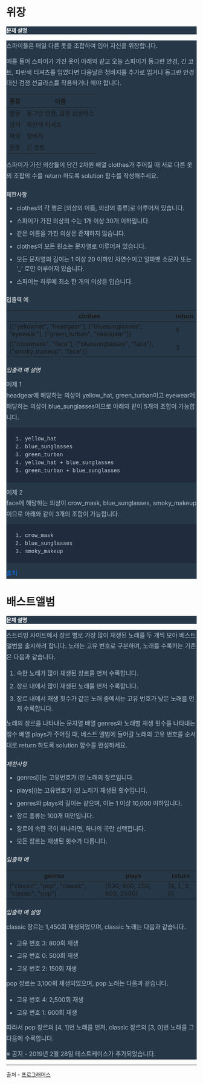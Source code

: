 # 위장


<html>
<body>
<!--StartFragment--><h6 class="guide-section-title" style="box-sizing: border-box; margin-top: 0px; margin-bottom: 1rem; font-weight: 700; line-height: 1.5; font-size: 14px; font-family: Inter, NotoSansKR, &quot;Helvetica Neue&quot;, Helvetica, Arial, &quot;맑은 고딕&quot;, &quot;malgun gothic&quot;, 돋움, Dotum, sans-serif, &quot;Apple Color Emoji&quot;, &quot;Noto Color Emoji&quot;; color: white; -webkit-font-smoothing: antialiased; font-style: normal; font-variant-ligatures: normal; font-variant-caps: normal; letter-spacing: normal; orphans: 2; text-align: left; text-indent: 0px; text-transform: none; white-space: normal; widows: 2; word-spacing: 0px; -webkit-text-stroke-width: 0px; background-color: rgb(38, 55, 71); text-decoration-thickness: initial; text-decoration-style: initial; text-decoration-color: initial;">문제 설명</h6><div class="markdown solarized-dark" style="box-sizing: border-box; background-color: rgb(38, 55, 71); word-break: normal; overflow-wrap: break-word; color: rgb(178, 192, 204); font-family: Inter, NotoSansKR, &quot;Helvetica Neue&quot;, Helvetica, Arial, &quot;맑은 고딕&quot;, &quot;malgun gothic&quot;, 돋움, Dotum, sans-serif, &quot;Apple Color Emoji&quot;, &quot;Noto Color Emoji&quot;; font-size: 16px; font-style: normal; font-variant-ligatures: normal; font-variant-caps: normal; font-weight: 400; letter-spacing: normal; orphans: 2; text-align: left; text-indent: 0px; text-transform: none; white-space: normal; widows: 2; word-spacing: 0px; -webkit-text-stroke-width: 0px; text-decoration-thickness: initial; text-decoration-style: initial; text-decoration-color: initial;"><p style="box-sizing: border-box; margin: 0px; font-family: Inter, NotoSansKR, &quot;Helvetica Neue&quot;, Helvetica, Arial, &quot;맑은 고딕&quot;, &quot;malgun gothic&quot;, 돋움, Dotum, sans-serif, &quot;Apple Color Emoji&quot;, &quot;Noto Color Emoji&quot;; font-weight: 400; letter-spacing: -0.1px; line-height: 1.8; overflow-wrap: break-word;">스파이들은 매일 다른 옷을 조합하여 입어 자신을 위장합니다.</p><p style="box-sizing: border-box; margin: 0.75rem 0px 0px; font-family: Inter, NotoSansKR, &quot;Helvetica Neue&quot;, Helvetica, Arial, &quot;맑은 고딕&quot;, &quot;malgun gothic&quot;, 돋움, Dotum, sans-serif, &quot;Apple Color Emoji&quot;, &quot;Noto Color Emoji&quot;; font-weight: 400; letter-spacing: -0.1px; line-height: 1.8; overflow-wrap: break-word;">예를 들어 스파이가 가진 옷이 아래와 같고 오늘 스파이가 동그란 안경, 긴 코트, 파란색 티셔츠를 입었다면 다음날은 청바지를 추가로 입거나 동그란 안경 대신 검정 선글라스를 착용하거나 해야 합니다.</p>

종류 | 이름
-- | --
얼굴 | 동그란 안경, 검정 선글라스
상의 | 파란색 티셔츠
하의 | 청바지
겉옷 | 긴 코트
<html>
<body>
<!--StartFragment--><p style="box-sizing: border-box; margin: 0.75rem 0px 0px; font-family: Inter, NotoSansKR, &quot;Helvetica Neue&quot;, Helvetica, Arial, &quot;맑은 고딕&quot;, &quot;malgun gothic&quot;, 돋움, Dotum, sans-serif, &quot;Apple Color Emoji&quot;, &quot;Noto Color Emoji&quot;; font-weight: 400; letter-spacing: -0.1px; line-height: 1.8; overflow-wrap: break-word; color: rgb(178, 192, 204); font-size: 16px; font-style: normal; font-variant-ligatures: normal; font-variant-caps: normal; orphans: 2; text-align: left; text-indent: 0px; text-transform: none; white-space: normal; widows: 2; word-spacing: 0px; -webkit-text-stroke-width: 0px; background-color: rgb(38, 55, 71); text-decoration-thickness: initial; text-decoration-style: initial; text-decoration-color: initial;">스파이가 가진 의상들이 담긴 2차원 배열 clothes가 주어질 때 서로 다른 옷의 조합의 수를 return 하도록 solution 함수를 작성해주세요.</p><h5 style="box-sizing: border-box; margin: 1.5rem 0px 0px; font-weight: 400; line-height: 1.5; font-size: 15px; font-family: Inter, NotoSansKR, &quot;Helvetica Neue&quot;, Helvetica, Arial, &quot;맑은 고딕&quot;, &quot;malgun gothic&quot;, 돋움, Dotum, sans-serif, &quot;Apple Color Emoji&quot;, &quot;Noto Color Emoji&quot;; color: white; letter-spacing: -0.009em; font-style: normal; font-variant-ligatures: normal; font-variant-caps: normal; orphans: 2; text-align: left; text-indent: 0px; text-transform: none; white-space: normal; widows: 2; word-spacing: 0px; -webkit-text-stroke-width: 0px; background-color: rgb(38, 55, 71); text-decoration-thickness: initial; text-decoration-style: initial; text-decoration-color: initial;">제한사항</h5><ul style="box-sizing: border-box; margin: 0.75rem 0px 0px; color: rgb(178, 192, 204); font-family: Inter, NotoSansKR, &quot;Helvetica Neue&quot;, Helvetica, Arial, &quot;맑은 고딕&quot;, &quot;malgun gothic&quot;, 돋움, Dotum, sans-serif, &quot;Apple Color Emoji&quot;, &quot;Noto Color Emoji&quot;; font-size: 16px; font-style: normal; font-variant-ligatures: normal; font-variant-caps: normal; font-weight: 400; letter-spacing: normal; orphans: 2; text-align: left; text-indent: 0px; text-transform: none; white-space: normal; widows: 2; word-spacing: 0px; -webkit-text-stroke-width: 0px; background-color: rgb(38, 55, 71); text-decoration-thickness: initial; text-decoration-style: initial; text-decoration-color: initial;"><li style="box-sizing: border-box; font-size: 16px; letter-spacing: -0.009em; line-height: 1.6;">clothes의 각 행은 [의상의 이름, 의상의 종류]로 이루어져 있습니다.</li><li style="box-sizing: border-box; font-size: 16px; letter-spacing: -0.009em; line-height: 1.6; margin-top: 0.5rem;">스파이가 가진 의상의 수는 1개 이상 30개 이하입니다.</li><li style="box-sizing: border-box; font-size: 16px; letter-spacing: -0.009em; line-height: 1.6; margin-top: 0.5rem;">같은 이름을 가진 의상은 존재하지 않습니다.</li><li style="box-sizing: border-box; font-size: 16px; letter-spacing: -0.009em; line-height: 1.6; margin-top: 0.5rem;">clothes의 모든 원소는 문자열로 이루어져 있습니다.</li><li style="box-sizing: border-box; font-size: 16px; letter-spacing: -0.009em; line-height: 1.6; margin-top: 0.5rem;">모든 문자열의 길이는 1 이상 20 이하인 자연수이고 알파벳 소문자 또는 '_' 로만 이루어져 있습니다.</li><li style="box-sizing: border-box; font-size: 16px; letter-spacing: -0.009em; line-height: 1.6; margin-top: 0.5rem;">스파이는 하루에 최소 한 개의 의상은 입습니다.</li></ul><h5 style="box-sizing: border-box; margin: 1.5rem 0px 0px; font-weight: 400; line-height: 1.5; font-size: 15px; font-family: Inter, NotoSansKR, &quot;Helvetica Neue&quot;, Helvetica, Arial, &quot;맑은 고딕&quot;, &quot;malgun gothic&quot;, 돋움, Dotum, sans-serif, &quot;Apple Color Emoji&quot;, &quot;Noto Color Emoji&quot;; color: white; letter-spacing: -0.009em; font-style: normal; font-variant-ligatures: normal; font-variant-caps: normal; orphans: 2; text-align: left; text-indent: 0px; text-transform: none; white-space: normal; widows: 2; word-spacing: 0px; -webkit-text-stroke-width: 0px; background-color: rgb(38, 55, 71); text-decoration-thickness: initial; text-decoration-style: initial; text-decoration-color: initial;">입출력 예</h5>

clothes | return
-- | --
[["yellowhat", "headgear"], ["bluesunglasses", "eyewear"], ["green_turban", "headgear"]] | 5
[["crowmask", "face"], ["bluesunglasses", "face"], ["smoky_makeup", "face"]] | 3

<!--EndFragment-->
</body>
</html>
<h5 style="box-sizing: border-box; margin: 1.5rem 0px 0px; font-weight: 400; line-height: 1.5; font-size: 15px; font-family: Inter, NotoSansKR, &quot;Helvetica Neue&quot;, Helvetica, Arial, &quot;맑은 고딕&quot;, &quot;malgun gothic&quot;, 돋움, Dotum, sans-serif, &quot;Apple Color Emoji&quot;, &quot;Noto Color Emoji&quot;; color: white; letter-spacing: -0.009em;">입출력 예 설명</h5><p style="box-sizing: border-box; margin: 0.75rem 0px 0px; font-family: Inter, NotoSansKR, &quot;Helvetica Neue&quot;, Helvetica, Arial, &quot;맑은 고딕&quot;, &quot;malgun gothic&quot;, 돋움, Dotum, sans-serif, &quot;Apple Color Emoji&quot;, &quot;Noto Color Emoji&quot;; font-weight: 400; letter-spacing: -0.1px; line-height: 1.8; overflow-wrap: break-word;">예제 1<br style="box-sizing: border-box;">headgear에 해당하는 의상이 yellow_hat, green_turban이고 eyewear에 해당하는 의상이 blue_sunglasses이므로 아래와 같이 5개의 조합이 가능합니다.</p><div class="highlight" style="box-sizing: border-box; margin: 0.75rem 0px 0px; background-color: transparent;"><pre class="codehilite" style="box-sizing: border-box; font-family: Hack, Menlo, Monaco, Consolas, &quot;Courier New&quot;, monospace, &quot;맑은 고딕&quot;, &quot;malgun gothic&quot;, 돋움, Dotum, sans-serif; font-size: 14px; margin: 0px; overflow: auto; display: block; color: rgb(178, 192, 204); padding: 1.25rem 1.5rem; border: none rgb(23, 35, 52); background-color: rgb(32, 43, 61); border-radius: 0.25rem; word-break: break-all; overflow-wrap: break-word; line-height: 1.5;"><code style="box-sizing: border-box; font-family: Hack, Menlo, Monaco, Consolas, &quot;Courier New&quot;, monospace, &quot;맑은 고딕&quot;, &quot;malgun gothic&quot;, 돋움, Dotum, sans-serif; font-size: inherit; color: rgb(205, 215, 224); overflow-wrap: break-word; padding: 0px; border: none rgb(23, 35, 52); margin: 0px; background-color: rgb(32, 43, 61); border-radius: 0px; word-break: normal;">1. yellow_hat
2. blue_sunglasses
3. green_turban
4. yellow_hat + blue_sunglasses
5. green_turban + blue_sunglasses
</code></pre></div><p style="box-sizing: border-box; margin: 0.75rem 0px 0px; font-family: Inter, NotoSansKR, &quot;Helvetica Neue&quot;, Helvetica, Arial, &quot;맑은 고딕&quot;, &quot;malgun gothic&quot;, 돋움, Dotum, sans-serif, &quot;Apple Color Emoji&quot;, &quot;Noto Color Emoji&quot;; font-weight: 400; letter-spacing: -0.1px; line-height: 1.8; overflow-wrap: break-word;">예제 2<br style="box-sizing: border-box;">face에 해당하는 의상이 crow_mask, blue_sunglasses, smoky_makeup이므로 아래와 같이 3개의 조합이 가능합니다.</p><div class="highlight" style="box-sizing: border-box; margin: 0.75rem 0px 0px; background-color: transparent;"><pre class="codehilite" style="box-sizing: border-box; font-family: Hack, Menlo, Monaco, Consolas, &quot;Courier New&quot;, monospace, &quot;맑은 고딕&quot;, &quot;malgun gothic&quot;, 돋움, Dotum, sans-serif; font-size: 14px; margin: 0px; overflow: auto; display: block; color: rgb(178, 192, 204); padding: 1.25rem 1.5rem; border: none rgb(23, 35, 52); background-color: rgb(32, 43, 61); border-radius: 0.25rem; word-break: break-all; overflow-wrap: break-word; line-height: 1.5;"><code style="box-sizing: border-box; font-family: Hack, Menlo, Monaco, Consolas, &quot;Courier New&quot;, monospace, &quot;맑은 고딕&quot;, &quot;malgun gothic&quot;, 돋움, Dotum, sans-serif; font-size: inherit; color: rgb(205, 215, 224); overflow-wrap: break-word; padding: 0px; border: none rgb(23, 35, 52); margin: 0px; background-color: rgb(32, 43, 61); border-radius: 0px; word-break: normal;">1. crow_mask
2. blue_sunglasses
3. smoky_makeup
</code></pre></div><p style="box-sizing: border-box; margin: 0.75rem 0px 0px; font-family: Inter, NotoSansKR, &quot;Helvetica Neue&quot;, Helvetica, Arial, &quot;맑은 고딕&quot;, &quot;malgun gothic&quot;, 돋움, Dotum, sans-serif, &quot;Apple Color Emoji&quot;, &quot;Noto Color Emoji&quot;; font-weight: 400; letter-spacing: -0.1px; line-height: 1.8; overflow-wrap: break-word;"><a href="http://2013.bapc.eu/" target="_blank" rel="noopener" style="box-sizing: border-box; color: rgb(0, 120, 255); text-decoration: none; background-color: transparent; transition-delay: initial; transition-duration: 0.08s; transition-property: all; transition-timing-function: ease-in-out; cursor: pointer;">출처</a></p></div><!--EndFragment-->
</body>
</html>


# 배스트앨범

<html>
<body>
<!--StartFragment--><h6 class="guide-section-title" style="box-sizing: border-box; margin-top: 0px; margin-bottom: 1rem; font-weight: 700; line-height: 1.5; font-size: 14px; font-family: Inter, NotoSansKR, &quot;Helvetica Neue&quot;, Helvetica, Arial, &quot;맑은 고딕&quot;, &quot;malgun gothic&quot;, 돋움, Dotum, sans-serif, &quot;Apple Color Emoji&quot;, &quot;Noto Color Emoji&quot;; color: white; -webkit-font-smoothing: antialiased; font-style: normal; font-variant-ligatures: normal; font-variant-caps: normal; letter-spacing: normal; orphans: 2; text-align: left; text-indent: 0px; text-transform: none; white-space: normal; widows: 2; word-spacing: 0px; -webkit-text-stroke-width: 0px; background-color: rgb(38, 55, 71); text-decoration-thickness: initial; text-decoration-style: initial; text-decoration-color: initial;">문제 설명</h6><div class="markdown solarized-dark" style="box-sizing: border-box; background-color: rgb(38, 55, 71); word-break: normal; overflow-wrap: break-word; color: rgb(178, 192, 204); font-family: Inter, NotoSansKR, &quot;Helvetica Neue&quot;, Helvetica, Arial, &quot;맑은 고딕&quot;, &quot;malgun gothic&quot;, 돋움, Dotum, sans-serif, &quot;Apple Color Emoji&quot;, &quot;Noto Color Emoji&quot;; font-size: 16px; font-style: normal; font-variant-ligatures: normal; font-variant-caps: normal; font-weight: 400; letter-spacing: normal; orphans: 2; text-align: left; text-indent: 0px; text-transform: none; white-space: normal; widows: 2; word-spacing: 0px; -webkit-text-stroke-width: 0px; text-decoration-thickness: initial; text-decoration-style: initial; text-decoration-color: initial;"><p style="box-sizing: border-box; margin: 0px; font-family: Inter, NotoSansKR, &quot;Helvetica Neue&quot;, Helvetica, Arial, &quot;맑은 고딕&quot;, &quot;malgun gothic&quot;, 돋움, Dotum, sans-serif, &quot;Apple Color Emoji&quot;, &quot;Noto Color Emoji&quot;; font-weight: 400; letter-spacing: -0.1px; line-height: 1.8; overflow-wrap: break-word;">스트리밍 사이트에서 장르 별로 가장 많이 재생된 노래를 두 개씩 모아 베스트 앨범을 출시하려 합니다. 노래는 고유 번호로 구분하며, 노래를 수록하는 기준은 다음과 같습니다.</p><ol style="box-sizing: border-box; margin: 1rem 0px 0px;"><li style="box-sizing: border-box; font-size: 16px; letter-spacing: -0.009em; line-height: 1.6;">속한 노래가 많이 재생된 장르를 먼저 수록합니다.</li><li style="box-sizing: border-box; font-size: 16px; letter-spacing: -0.009em; line-height: 1.6; margin-top: 0.5rem;">장르 내에서 많이 재생된 노래를 먼저 수록합니다.</li><li style="box-sizing: border-box; font-size: 16px; letter-spacing: -0.009em; line-height: 1.6; margin-top: 0.5rem;">장르 내에서 재생 횟수가 같은 노래 중에서는 고유 번호가 낮은 노래를 먼저 수록합니다.</li></ol><p style="box-sizing: border-box; margin: 0.75rem 0px 0px; font-family: Inter, NotoSansKR, &quot;Helvetica Neue&quot;, Helvetica, Arial, &quot;맑은 고딕&quot;, &quot;malgun gothic&quot;, 돋움, Dotum, sans-serif, &quot;Apple Color Emoji&quot;, &quot;Noto Color Emoji&quot;; font-weight: 400; letter-spacing: -0.1px; line-height: 1.8; overflow-wrap: break-word;">노래의 장르를 나타내는 문자열 배열 genres와 노래별 재생 횟수를 나타내는 정수 배열 plays가 주어질 때, 베스트 앨범에 들어갈 노래의 고유 번호를 순서대로 return 하도록 solution 함수를 완성하세요.</p><h5 style="box-sizing: border-box; margin: 1.5rem 0px 0px; font-weight: 400; line-height: 1.5; font-size: 15px; font-family: Inter, NotoSansKR, &quot;Helvetica Neue&quot;, Helvetica, Arial, &quot;맑은 고딕&quot;, &quot;malgun gothic&quot;, 돋움, Dotum, sans-serif, &quot;Apple Color Emoji&quot;, &quot;Noto Color Emoji&quot;; color: white; letter-spacing: -0.009em;">제한사항</h5><ul style="box-sizing: border-box; margin: 0.75rem 0px 0px;"><li style="box-sizing: border-box; font-size: 16px; letter-spacing: -0.009em; line-height: 1.6;">genres[i]는 고유번호가 i인 노래의 장르입니다.</li><li style="box-sizing: border-box; font-size: 16px; letter-spacing: -0.009em; line-height: 1.6; margin-top: 0.5rem;">plays[i]는 고유번호가 i인 노래가 재생된 횟수입니다.</li><li style="box-sizing: border-box; font-size: 16px; letter-spacing: -0.009em; line-height: 1.6; margin-top: 0.5rem;">genres와 plays의 길이는 같으며, 이는 1 이상 10,000 이하입니다.</li><li style="box-sizing: border-box; font-size: 16px; letter-spacing: -0.009em; line-height: 1.6; margin-top: 0.5rem;">장르 종류는 100개 미만입니다.</li><li style="box-sizing: border-box; font-size: 16px; letter-spacing: -0.009em; line-height: 1.6; margin-top: 0.5rem;">장르에 속한 곡이 하나라면, 하나의 곡만 선택합니다.</li><li style="box-sizing: border-box; font-size: 16px; letter-spacing: -0.009em; line-height: 1.6; margin-top: 0.5rem;">모든 장르는 재생된 횟수가 다릅니다.</li></ul><h5 style="box-sizing: border-box; margin: 1.5rem 0px 0px; font-weight: 400; line-height: 1.5; font-size: 15px; font-family: Inter, NotoSansKR, &quot;Helvetica Neue&quot;, Helvetica, Arial, &quot;맑은 고딕&quot;, &quot;malgun gothic&quot;, 돋움, Dotum, sans-serif, &quot;Apple Color Emoji&quot;, &quot;Noto Color Emoji&quot;; color: white; letter-spacing: -0.009em;">입출력 예</h5>

genres | plays | return
-- | -- | --
["classic", "pop", "classic", "classic", "pop"] | [500, 600, 150, 800, 2500] | [4, 1, 3, 0]

<h5 style="box-sizing: border-box; margin: 1.5rem 0px 0px; font-weight: 400; line-height: 1.5; font-size: 15px; font-family: Inter, NotoSansKR, &quot;Helvetica Neue&quot;, Helvetica, Arial, &quot;맑은 고딕&quot;, &quot;malgun gothic&quot;, 돋움, Dotum, sans-serif, &quot;Apple Color Emoji&quot;, &quot;Noto Color Emoji&quot;; color: white; letter-spacing: -0.009em;">입출력 예 설명</h5><p style="box-sizing: border-box; margin: 0.75rem 0px 0px; font-family: Inter, NotoSansKR, &quot;Helvetica Neue&quot;, Helvetica, Arial, &quot;맑은 고딕&quot;, &quot;malgun gothic&quot;, 돋움, Dotum, sans-serif, &quot;Apple Color Emoji&quot;, &quot;Noto Color Emoji&quot;; font-weight: 400; letter-spacing: -0.1px; line-height: 1.8; overflow-wrap: break-word;">classic 장르는 1,450회 재생되었으며, classic 노래는 다음과 같습니다.</p><ul style="box-sizing: border-box; margin: 1rem 0px 0px;"><li style="box-sizing: border-box; font-size: 16px; letter-spacing: -0.009em; line-height: 1.6;">고유 번호 3: 800회 재생</li><li style="box-sizing: border-box; font-size: 16px; letter-spacing: -0.009em; line-height: 1.6; margin-top: 0.5rem;">고유 번호 0: 500회 재생</li><li style="box-sizing: border-box; font-size: 16px; letter-spacing: -0.009em; line-height: 1.6; margin-top: 0.5rem;">고유 번호 2: 150회 재생</li></ul><p style="box-sizing: border-box; margin: 0.75rem 0px 0px; font-family: Inter, NotoSansKR, &quot;Helvetica Neue&quot;, Helvetica, Arial, &quot;맑은 고딕&quot;, &quot;malgun gothic&quot;, 돋움, Dotum, sans-serif, &quot;Apple Color Emoji&quot;, &quot;Noto Color Emoji&quot;; font-weight: 400; letter-spacing: -0.1px; line-height: 1.8; overflow-wrap: break-word;">pop 장르는 3,100회 재생되었으며, pop 노래는 다음과 같습니다.</p><ul style="box-sizing: border-box; margin: 1rem 0px 0px;"><li style="box-sizing: border-box; font-size: 16px; letter-spacing: -0.009em; line-height: 1.6;">고유 번호 4: 2,500회 재생</li><li style="box-sizing: border-box; font-size: 16px; letter-spacing: -0.009em; line-height: 1.6; margin-top: 0.5rem;">고유 번호 1: 600회 재생</li></ul><p style="box-sizing: border-box; margin: 0.75rem 0px 0px; font-family: Inter, NotoSansKR, &quot;Helvetica Neue&quot;, Helvetica, Arial, &quot;맑은 고딕&quot;, &quot;malgun gothic&quot;, 돋움, Dotum, sans-serif, &quot;Apple Color Emoji&quot;, &quot;Noto Color Emoji&quot;; font-weight: 400; letter-spacing: -0.1px; line-height: 1.8; overflow-wrap: break-word;">따라서 pop 장르의 [4, 1]번 노래를 먼저, classic 장르의 [3, 0]번 노래를 그다음에 수록합니다.</p><p style="box-sizing: border-box; margin: 0.75rem 0px 0px; font-family: Inter, NotoSansKR, &quot;Helvetica Neue&quot;, Helvetica, Arial, &quot;맑은 고딕&quot;, &quot;malgun gothic&quot;, 돋움, Dotum, sans-serif, &quot;Apple Color Emoji&quot;, &quot;Noto Color Emoji&quot;; font-weight: 400; letter-spacing: -0.1px; line-height: 1.8; overflow-wrap: break-word;">※ 공지 - 2019년 2월 28일 테스트케이스가 추가되었습니다.</p></div><!--EndFragment-->
</body>
</html>

---
출처 - [프로그래머스](https://programmers.co.kr/learn/courses/30/parts/12077)
